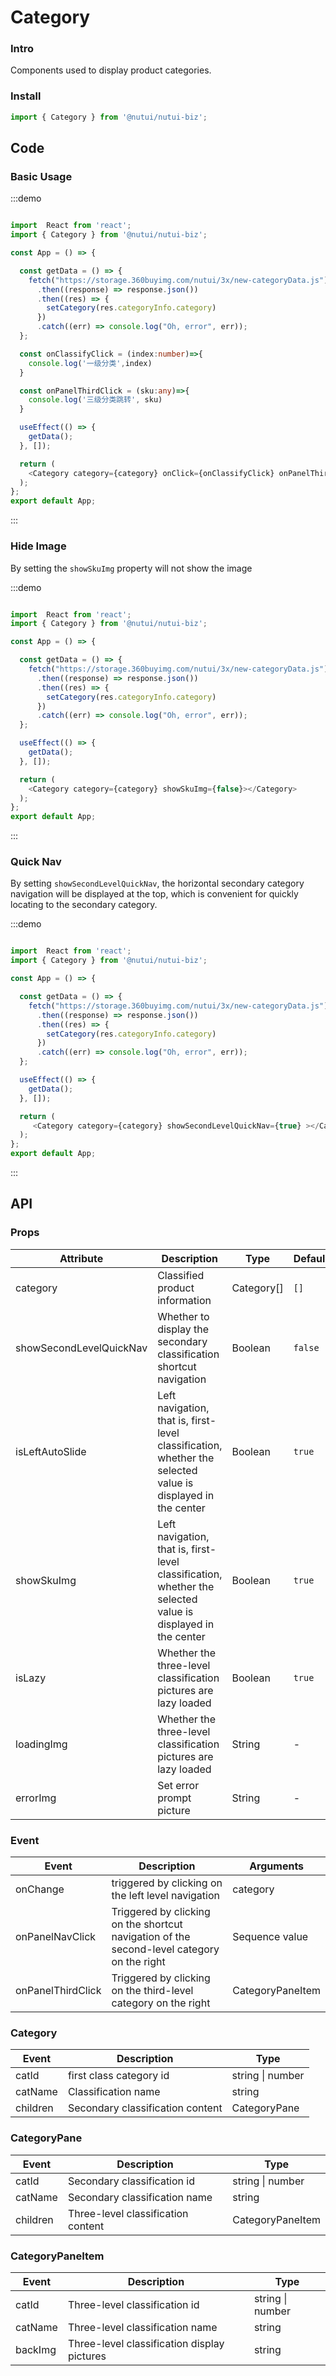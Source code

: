 #  Category 

### Intro

Components used to display product categories.

### Install

```javascript
import { Category } from '@nutui/nutui-biz';
```

## Code

### Basic Usage

:::demo

```ts

import  React from 'react';
import { Category } from '@nutui/nutui-biz';

const App = () => {

  const getData = () => {
    fetch("https://storage.360buyimg.com/nutui/3x/new-categoryData.js")
      .then((response) => response.json())
      .then((res) => {
        setCategory(res.categoryInfo.category)
      })
      .catch((err) => console.log("Oh, error", err));
  };

  const onClassifyClick = (index:number)=>{
    console.log('一级分类',index)
  }

  const onPanelThirdClick = (sku:any)=>{
    console.log('三级分类跳转', sku)
  }

  useEffect(() => {
    getData();
  }, []);

  return (
    <Category category={category} onClick={onClassifyClick} onPanelThirdClick={onPanelThirdClick}></Category>
  );
};
export default App;

```
:::

### Hide Image

By setting the `showSkuImg` property will not show the image

:::demo

```ts

import  React from 'react';
import { Category } from '@nutui/nutui-biz';

const App = () => {

  const getData = () => {
    fetch("https://storage.360buyimg.com/nutui/3x/new-categoryData.js")
      .then((response) => response.json())
      .then((res) => {
        setCategory(res.categoryInfo.category)
      })
      .catch((err) => console.log("Oh, error", err));
  };

  useEffect(() => {
    getData();
  }, []);

  return (
    <Category category={category} showSkuImg={false}></Category>
  );
};
export default App;

```
:::

### Quick Nav

By setting `showSecondLevelQuickNav`, the horizontal secondary category navigation will be displayed at the top, which is convenient for quickly locating to the secondary category.

:::demo

```ts

import  React from 'react';
import { Category } from '@nutui/nutui-biz';

const App = () => {

  const getData = () => {
    fetch("https://storage.360buyimg.com/nutui/3x/new-categoryData.js")
      .then((response) => response.json())
      .then((res) => {
        setCategory(res.categoryInfo.category)
      })
      .catch((err) => console.log("Oh, error", err));
  };

  useEffect(() => {
    getData();
  }, []);

  return (
     <Category category={category} showSecondLevelQuickNav={true} ></Category>
  );
};
export default App;

```
:::

## API


### Props

| Attribute         | Description                             | Type   | Default          |
|---------|--------------------------------------------|---------|-----------|
| category   | Classified product information                                 | Category[]  | `[]`          |
| showSecondLevelQuickNav   | Whether to display the secondary classification shortcut navigation           | Boolean  | `false`          |
| isLeftAutoSlide   | Left navigation, that is, first-level classification, whether the selected value is displayed in the center    | Boolean  | `true`          |
| showSkuImg | Left navigation, that is, first-level classification, whether the selected value is displayed in the center | Boolean | `true`        |
| isLazy | Whether the three-level classification pictures are lazy loaded | Boolean | `true`        |
| loadingImg | Whether the three-level classification pictures are lazy loaded | String | -       |
| errorImg | Set error prompt picture | String | -        |


### Event
| Event  | Description     | Arguments    |
|----- | ----- | -----  |
| onChange | triggered by clicking on the left level navigation | category |
| onPanelNavClick | Triggered by clicking on the shortcut navigation of the second-level category on the right | Sequence value |
| onPanelThirdClick | Triggered by clicking on the third-level category on the right | CategoryPaneItem |


### Category 

| Event  | Description     | Type    |
|---------|--------------------------------------------|---------|
| catId   | first class category id                                | string \| number  |
| catName   | Classification name            | string  | 
| children   | Secondary classification content    | CategoryPane  | 


### CategoryPane 

| Event  | Description     | Type    |
|---------|--------------------------------------------|---------|
| catId   | Secondary classification id                               | string \| number  |
| catName   | Secondary classification name           | string  | 
| children   | Three-level classification content    | CategoryPaneItem  | 

### CategoryPaneItem 

| Event  | Description     | Type    |
|---------|--------------------------------------------|---------|
| catId   | Three-level classification id             | string \| number  |
| catName   | Three-level classification name            | string  | 
| backImg   | Three-level classification display pictures   | string  | 